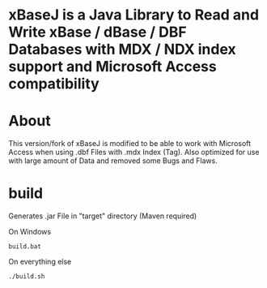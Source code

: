 # xBaseJ is a Java Library to Read and Write xBase / dBase / DBF Databases with MDX / NDX index support and Microsoft Access compatibility 
# About
This version/fork of xBaseJ is modified to be able to work with Microsoft Access when using .dbf Files with .mdx Index (Tag). Also optimized for use with large amount of Data and removed some Bugs and Flaws.

# build
Generates .jar File in "target" directory (Maven required)

On Windows

    build.bat
On everything else

    ./build.sh


